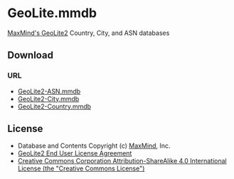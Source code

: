 # GeoLite.mmdb

[MaxMind's GeoLite2](https://dev.maxmind.com/geoip/geoip2/geolite2/) Country, City, and ASN databases

## Download

### URL

- [GeoLite2-ASN.mmdb](https://github.com/voiladev/GeoIP/raw/download/GeoLite2-ASN.mmdb)
- [GeoLite2-City.mmdb](https://github.com/voiladev/GeoIP/raw/download/GeoLite2-City.mmdb)
- [GeoLite2-Country.mmdb](https://github.com/voiladev/GeoIP/raw/download/GeoLite2-Country.mmdb)

## License

- Database and Contents Copyright (c) [MaxMind](https://www.maxmind.com/), Inc.
- [GeoLite2 End User License Agreement](https://www.maxmind.com/en/geolite2/eula)
- [Creative Commons Corporation Attribution-ShareAlike 4.0 International License (the "Creative Commons License")](https://creativecommons.org/licenses/by-sa/4.0/)
